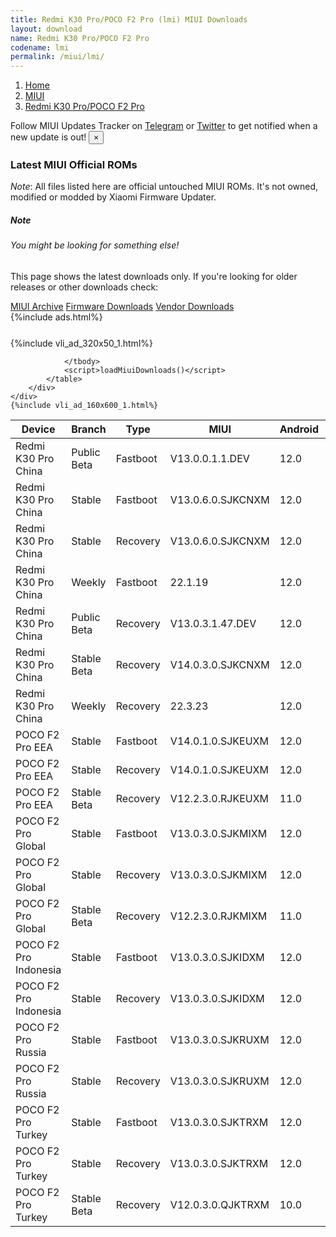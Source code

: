 ```yaml
---
title: Redmi K30 Pro/POCO F2 Pro (lmi) MIUI Downloads
layout: download
name: Redmi K30 Pro/POCO F2 Pro
codename: lmi
permalink: /miui/lmi/
---
```

<nav aria-label="breadcrumb">
    <ol class="breadcrumb">
        <li class="breadcrumb-item"><a href="/">Home</a></li>
        <li class="breadcrumb-item"><a href="/miui/">MIUI</a></li>
        <li class="breadcrumb-item active" aria-current="page"><a href="/miui/lmi/">Redmi K30 Pro/POCO F2 Pro</a></li>
    </ol>
</nav>
<div class="alert alert-primary alert-dismissible fade show" role="alert">
    Follow MIUI Updates Tracker on <a href="https://t.me/MIUIUpdatesTracker" class="alert-link">Telegram</a>
     or <a href="https://twitter.com/MiFwUpdater" class="alert-link">Twitter</a> to get notified when a new update is out!
    <button type="button" class="close" data-dismiss="alert" aria-label="Close">
        <span aria-hidden="true">&times;</span>
    </button>
</div>

### Latest MIUI Official ROMs
*Note*: All files listed here are official untouched MIUI ROMs. It's not owned, modified or modded by Xiaomi Firmware Updater.
<div class="card">
  <div class="card-body">
    <h5 class="card-title">Note</h5>
    <h6 class="card-subtitle mb-2 text-muted">You might be looking for something else!</h6>
    <p class="card-text">This page shows the latest downloads only.
     If you're looking for older releases or other downloads check:</p>
    <a href="/archive/miui/lmi/" class="card-link">MIUI Archive</a>
    <a href="/firmware/lmi/" class="card-link">Firmware Downloads</a>
    <a href="/vendor/lmi/" class="card-link">Vendor Downloads</a>
  </div>
</div>
{%include ads.html%}
<div class="row justify-content-center">
    <div class="col-10">
        <div class="table-responsive-md" style="margin-top: 25px;">
            {%include vli_ad_320x50_1.html%}
            <table id="miui" class="display dt-responsive nowrap compact table table-striped table-hover table-sm">
                <thead class="thead-dark">
                    <tr>
                        <th data-ref="device">Device</th>
                        <th data-ref="branch">Branch</th>
                        <th data-ref="type">Type</th>
                        <th data-ref="miui">MIUI</th>
                        <th data-ref="android">Android</th>
                        <th data-ref="size">Size</th>
                        <th data-ref="size">Date</th>
                        <th data-ref="link">Link</th>
                    </tr>
                </thead>
                <tbody>
                <tr><td>Redmi K30 Pro China</td><td>Public Beta</td><td>Fastboot</td><td>V13.0.0.1.1.DEV</td><td>12.0</td><td>5.0 GB</td><td>2022-01-14</td><td><a href="/miui/lmi/public beta/V13.0.0.1.1.DEV/">Download</a></td></tr>
<tr><td>Redmi K30 Pro China</td><td>Stable</td><td>Fastboot</td><td>V13.0.6.0.SJKCNXM</td><td>12.0</td><td>5.4 GB</td><td>2022-11-01</td><td><a href="/miui/lmi/stable/V13.0.6.0.SJKCNXM/">Download</a></td></tr>
<tr><td>Redmi K30 Pro China</td><td>Stable</td><td>Recovery</td><td>V13.0.6.0.SJKCNXM</td><td>12.0</td><td>4.6 GB</td><td>2022-11-04</td><td><a href="/miui/lmi/stable/V13.0.6.0.SJKCNXM/">Download</a></td></tr>
<tr><td>Redmi K30 Pro China</td><td>Weekly</td><td>Fastboot</td><td>22.1.19</td><td>12.0</td><td>5.7 GB</td><td>2022-01-19</td><td><a href="/miui/lmi/weekly/22.1.19/">Download</a></td></tr>
<tr><td>Redmi K30 Pro China</td><td>Public Beta</td><td>Recovery</td><td>V13.0.3.1.47.DEV</td><td>12.0</td><td>4.7 GB</td><td>2022-07-15</td><td><a href="/miui/lmi/public beta/V13.0.3.1.47.DEV/">Download</a></td></tr>
<tr><td>Redmi K30 Pro China</td><td>Stable Beta</td><td>Recovery</td><td>V14.0.3.0.SJKCNXM</td><td>12.0</td><td>4.7 GB</td><td>2023-03-10</td><td><a href="/miui/lmi/stable beta/V14.0.3.0.SJKCNXM/">Download</a></td></tr>
<tr><td>Redmi K30 Pro China</td><td>Weekly</td><td>Recovery</td><td>22.3.23</td><td>12.0</td><td>4.8 GB</td><td>2022-03-24</td><td><a href="/miui/lmi/weekly/22.3.23/">Download</a></td></tr>
<tr><td>POCO F2 Pro EEA</td><td>Stable</td><td>Fastboot</td><td>V14.0.1.0.SJKEUXM</td><td>12.0</td><td>4.9 GB</td><td>2023-03-02</td><td><a href="/miui/lmi/stable/V14.0.1.0.SJKEUXM/">Download</a></td></tr>
<tr><td>POCO F2 Pro EEA</td><td>Stable</td><td>Recovery</td><td>V14.0.1.0.SJKEUXM</td><td>12.0</td><td>3.7 GB</td><td>2023-03-13</td><td><a href="/miui/lmi/stable/V14.0.1.0.SJKEUXM/">Download</a></td></tr>
<tr><td>POCO F2 Pro EEA</td><td>Stable Beta</td><td>Recovery</td><td>V12.2.3.0.RJKEUXM</td><td>11.0</td><td>3.1 GB</td><td>2020-12-25</td><td><a href="/miui/lmi/stable beta/V12.2.3.0.RJKEUXM/">Download</a></td></tr>
<tr><td>POCO F2 Pro Global</td><td>Stable</td><td>Fastboot</td><td>V13.0.3.0.SJKMIXM</td><td>12.0</td><td>5.4 GB</td><td>2022-06-20</td><td><a href="/miui/lmi/stable/V13.0.3.0.SJKMIXM/">Download</a></td></tr>
<tr><td>POCO F2 Pro Global</td><td>Stable</td><td>Recovery</td><td>V13.0.3.0.SJKMIXM</td><td>12.0</td><td>3.7 GB</td><td>2022-06-24</td><td><a href="/miui/lmi/stable/V13.0.3.0.SJKMIXM/">Download</a></td></tr>
<tr><td>POCO F2 Pro Global</td><td>Stable Beta</td><td>Recovery</td><td>V12.2.3.0.RJKMIXM</td><td>11.0</td><td>3.1 GB</td><td>2020-12-25</td><td><a href="/miui/lmi/stable beta/V12.2.3.0.RJKMIXM/">Download</a></td></tr>
<tr><td>POCO F2 Pro Indonesia</td><td>Stable</td><td>Fastboot</td><td>V13.0.3.0.SJKIDXM</td><td>12.0</td><td>5.3 GB</td><td>2022-07-04</td><td><a href="/miui/lmi/stable/V13.0.3.0.SJKIDXM/">Download</a></td></tr>
<tr><td>POCO F2 Pro Indonesia</td><td>Stable</td><td>Recovery</td><td>V13.0.3.0.SJKIDXM</td><td>12.0</td><td>3.5 GB</td><td>2022-07-11</td><td><a href="/miui/lmi/stable/V13.0.3.0.SJKIDXM/">Download</a></td></tr>
<tr><td>POCO F2 Pro Russia</td><td>Stable</td><td>Fastboot</td><td>V13.0.3.0.SJKRUXM</td><td>12.0</td><td>5.1 GB</td><td>2022-07-04</td><td><a href="/miui/lmi/stable/V13.0.3.0.SJKRUXM/">Download</a></td></tr>
<tr><td>POCO F2 Pro Russia</td><td>Stable</td><td>Recovery</td><td>V13.0.3.0.SJKRUXM</td><td>12.0</td><td>3.5 GB</td><td>2022-07-15</td><td><a href="/miui/lmi/stable/V13.0.3.0.SJKRUXM/">Download</a></td></tr>
<tr><td>POCO F2 Pro Turkey</td><td>Stable</td><td>Fastboot</td><td>V13.0.3.0.SJKTRXM</td><td>12.0</td><td>5.0 GB</td><td>2022-07-11</td><td><a href="/miui/lmi/stable/V13.0.3.0.SJKTRXM/">Download</a></td></tr>
<tr><td>POCO F2 Pro Turkey</td><td>Stable</td><td>Recovery</td><td>V13.0.3.0.SJKTRXM</td><td>12.0</td><td>3.5 GB</td><td>2022-07-22</td><td><a href="/miui/lmi/stable/V13.0.3.0.SJKTRXM/">Download</a></td></tr>
<tr><td>POCO F2 Pro Turkey</td><td>Stable Beta</td><td>Recovery</td><td>V12.0.3.0.QJKTRXM</td><td>10.0</td><td>3.0 GB</td><td>2020-10-29</td><td><a href="/miui/lmi/stable beta/V12.0.3.0.QJKTRXM/">Download</a></td></tr>

                </tbody>
                <script>loadMiuiDownloads()</script>
            </table>
        </div>
    </div>
    {%include vli_ad_160x600_1.html%}
</div>
